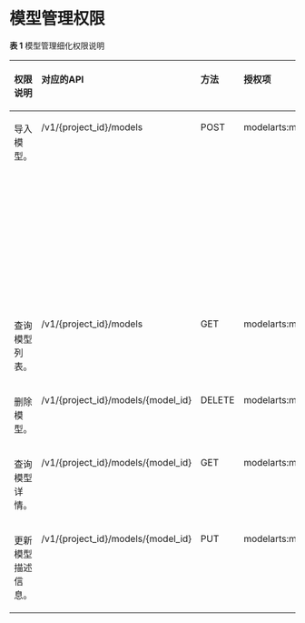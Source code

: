 # 模型管理权限<a name="modelarts_03_0164"></a>

**表 1**  模型管理细化权限说明

<a name="table066423185515"></a>
<table><thead align="left"><tr id="zh-cn_topic_0161309192_row19530925154414"><th class="cellrowborder" valign="top" width="15.15%" id="mcps1.2.6.1.1"><p id="p1360513218173"><a name="p1360513218173"></a><a name="p1360513218173"></a><strong id="b3665138172710"><a name="b3665138172710"></a><a name="b3665138172710"></a>权限说明</strong></p>
</th>
<th class="cellrowborder" valign="top" width="31.069999999999997%" id="mcps1.2.6.1.2"><p id="zh-cn_topic_0161309192_p610676142414"><a name="zh-cn_topic_0161309192_p610676142414"></a><a name="zh-cn_topic_0161309192_p610676142414"></a><strong id="b166714822711"><a name="b166714822711"></a><a name="b166714822711"></a>对应的API</strong></p>
</th>
<th class="cellrowborder" valign="top" width="9.98%" id="mcps1.2.6.1.3"><p id="zh-cn_topic_0161309192_p14995741232"><a name="zh-cn_topic_0161309192_p14995741232"></a><a name="zh-cn_topic_0161309192_p14995741232"></a><strong id="b1866828182715"><a name="b1866828182715"></a><a name="b1866828182715"></a>方法</strong></p>
</th>
<th class="cellrowborder" valign="top" width="18.66%" id="mcps1.2.6.1.4"><p id="zh-cn_topic_0161309192_p2995114142313"><a name="zh-cn_topic_0161309192_p2995114142313"></a><a name="zh-cn_topic_0161309192_p2995114142313"></a><strong id="b17669286271"><a name="b17669286271"></a><a name="b17669286271"></a>授权项</strong></p>
</th>
<th class="cellrowborder" valign="top" width="25.14%" id="mcps1.2.6.1.5"><p id="zh-cn_topic_0161309192_p22251522192418"><a name="zh-cn_topic_0161309192_p22251522192418"></a><a name="zh-cn_topic_0161309192_p22251522192418"></a><strong id="b055224714181"><a name="b055224714181"></a><a name="b055224714181"></a>依赖其他服务的最小化授权项</strong></p>
</th>
</tr>
</thead>
<tbody><tr id="zh-cn_topic_0161309192_row653072524410"><td class="cellrowborder" valign="top" width="15.15%" headers="mcps1.2.6.1.1 "><p id="zh-cn_topic_0161309192_p1353022512448"><a name="zh-cn_topic_0161309192_p1353022512448"></a><a name="zh-cn_topic_0161309192_p1353022512448"></a>导入模型。</p>
</td>
<td class="cellrowborder" valign="top" width="31.069999999999997%" headers="mcps1.2.6.1.2 "><p id="zh-cn_topic_0161309192_p1530025194416"><a name="zh-cn_topic_0161309192_p1530025194416"></a><a name="zh-cn_topic_0161309192_p1530025194416"></a>/v1/{project_id}/models</p>
</td>
<td class="cellrowborder" valign="top" width="9.98%" headers="mcps1.2.6.1.3 "><p id="zh-cn_topic_0161309192_p95301025104416"><a name="zh-cn_topic_0161309192_p95301025104416"></a><a name="zh-cn_topic_0161309192_p95301025104416"></a>POST</p>
</td>
<td class="cellrowborder" valign="top" width="18.66%" headers="mcps1.2.6.1.4 "><p id="zh-cn_topic_0161309192_p19530425114417"><a name="zh-cn_topic_0161309192_p19530425114417"></a><a name="zh-cn_topic_0161309192_p19530425114417"></a>modelarts:model:create</p>
</td>
<td class="cellrowborder" valign="top" width="25.14%" headers="mcps1.2.6.1.5 "><p id="p125451822161817"><a name="p125451822161817"></a><a name="p125451822161817"></a>obs:bucket:ListAllMybuckets</p>
<p id="p7777320161912"><a name="p7777320161912"></a><a name="p7777320161912"></a>obs:object:PutObjectAcl</p>
<p id="p64861357682"><a name="p64861357682"></a><a name="p64861357682"></a>obs:bucket:ListBucket</p>
<p id="p114861457483"><a name="p114861457483"></a><a name="p114861457483"></a>obs:bucket:HeadBucket</p>
<p id="p1048613571888"><a name="p1048613571888"></a><a name="p1048613571888"></a>obs:object:ListObjects</p>
<p id="p54869572810"><a name="p54869572810"></a><a name="p54869572810"></a>obs:object:GetObjectMetadata</p>
<p id="p448685719819"><a name="p448685719819"></a><a name="p448685719819"></a>obs:object:GetObject</p>
<p id="p525854112420"><a name="p525854112420"></a><a name="p525854112420"></a>obs:object:CopyObject</p>
<p id="p1990634511426"><a name="p1990634511426"></a><a name="p1990634511426"></a>obs:object:PutObject</p>
</td>
</tr>
<tr id="zh-cn_topic_0161309192_row25306259448"><td class="cellrowborder" valign="top" width="15.15%" headers="mcps1.2.6.1.1 "><p id="zh-cn_topic_0161309192_p1653011255448"><a name="zh-cn_topic_0161309192_p1653011255448"></a><a name="zh-cn_topic_0161309192_p1653011255448"></a>查询模型列表。</p>
</td>
<td class="cellrowborder" valign="top" width="31.069999999999997%" headers="mcps1.2.6.1.2 "><p id="zh-cn_topic_0161309192_p353017250444"><a name="zh-cn_topic_0161309192_p353017250444"></a><a name="zh-cn_topic_0161309192_p353017250444"></a>/v1/{project_id}/models</p>
</td>
<td class="cellrowborder" valign="top" width="9.98%" headers="mcps1.2.6.1.3 "><p id="zh-cn_topic_0161309192_p1353022514414"><a name="zh-cn_topic_0161309192_p1353022514414"></a><a name="zh-cn_topic_0161309192_p1353022514414"></a>GET</p>
</td>
<td class="cellrowborder" valign="top" width="18.66%" headers="mcps1.2.6.1.4 "><p id="zh-cn_topic_0161309192_p1530025154413"><a name="zh-cn_topic_0161309192_p1530025154413"></a><a name="zh-cn_topic_0161309192_p1530025154413"></a>modelarts:model:list</p>
</td>
<td class="cellrowborder" valign="top" width="25.14%" headers="mcps1.2.6.1.5 "><p id="p1979252032814"><a name="p1979252032814"></a><a name="p1979252032814"></a>-</p>
</td>
</tr>
<tr id="zh-cn_topic_0161309192_row11530142510441"><td class="cellrowborder" valign="top" width="15.15%" headers="mcps1.2.6.1.1 "><p id="zh-cn_topic_0161309192_p853062517440"><a name="zh-cn_topic_0161309192_p853062517440"></a><a name="zh-cn_topic_0161309192_p853062517440"></a>删除模型。</p>
</td>
<td class="cellrowborder" valign="top" width="31.069999999999997%" headers="mcps1.2.6.1.2 "><p id="zh-cn_topic_0161309192_p1553013251443"><a name="zh-cn_topic_0161309192_p1553013251443"></a><a name="zh-cn_topic_0161309192_p1553013251443"></a>/v1/{project_id}/models/{model_id}</p>
</td>
<td class="cellrowborder" valign="top" width="9.98%" headers="mcps1.2.6.1.3 "><p id="zh-cn_topic_0161309192_p14530102534417"><a name="zh-cn_topic_0161309192_p14530102534417"></a><a name="zh-cn_topic_0161309192_p14530102534417"></a>DELETE</p>
</td>
<td class="cellrowborder" valign="top" width="18.66%" headers="mcps1.2.6.1.4 "><p id="zh-cn_topic_0161309192_p1453062515446"><a name="zh-cn_topic_0161309192_p1453062515446"></a><a name="zh-cn_topic_0161309192_p1453062515446"></a>modelarts:model:delete</p>
</td>
<td class="cellrowborder" valign="top" width="25.14%" headers="mcps1.2.6.1.5 "><p id="p679292062814"><a name="p679292062814"></a><a name="p679292062814"></a>-</p>
</td>
</tr>
<tr id="zh-cn_topic_0161309192_row1053042554415"><td class="cellrowborder" valign="top" width="15.15%" headers="mcps1.2.6.1.1 "><p id="zh-cn_topic_0161309192_p18531425144412"><a name="zh-cn_topic_0161309192_p18531425144412"></a><a name="zh-cn_topic_0161309192_p18531425144412"></a>查询模型详情。</p>
</td>
<td class="cellrowborder" valign="top" width="31.069999999999997%" headers="mcps1.2.6.1.2 "><p id="zh-cn_topic_0161309192_p553082520447"><a name="zh-cn_topic_0161309192_p553082520447"></a><a name="zh-cn_topic_0161309192_p553082520447"></a>/v1/{project_id}/models/{model_id}</p>
</td>
<td class="cellrowborder" valign="top" width="9.98%" headers="mcps1.2.6.1.3 "><p id="zh-cn_topic_0161309192_p75311425104415"><a name="zh-cn_topic_0161309192_p75311425104415"></a><a name="zh-cn_topic_0161309192_p75311425104415"></a>GET</p>
</td>
<td class="cellrowborder" valign="top" width="18.66%" headers="mcps1.2.6.1.4 "><p id="zh-cn_topic_0161309192_p3531172584411"><a name="zh-cn_topic_0161309192_p3531172584411"></a><a name="zh-cn_topic_0161309192_p3531172584411"></a>modelarts:model:get</p>
</td>
<td class="cellrowborder" valign="top" width="25.14%" headers="mcps1.2.6.1.5 "><p id="p879118203289"><a name="p879118203289"></a><a name="p879118203289"></a>-</p>
</td>
</tr>
<tr id="zh-cn_topic_0161309192_row1953122524418"><td class="cellrowborder" valign="top" width="15.15%" headers="mcps1.2.6.1.1 "><p id="zh-cn_topic_0161309192_p55311125184417"><a name="zh-cn_topic_0161309192_p55311125184417"></a><a name="zh-cn_topic_0161309192_p55311125184417"></a>更新模型描述信息。</p>
</td>
<td class="cellrowborder" valign="top" width="31.069999999999997%" headers="mcps1.2.6.1.2 "><p id="zh-cn_topic_0161309192_p155310258447"><a name="zh-cn_topic_0161309192_p155310258447"></a><a name="zh-cn_topic_0161309192_p155310258447"></a>/v1/{project_id}/models/{model_id}</p>
</td>
<td class="cellrowborder" valign="top" width="9.98%" headers="mcps1.2.6.1.3 "><p id="zh-cn_topic_0161309192_p165311225164416"><a name="zh-cn_topic_0161309192_p165311225164416"></a><a name="zh-cn_topic_0161309192_p165311225164416"></a>PUT</p>
</td>
<td class="cellrowborder" valign="top" width="18.66%" headers="mcps1.2.6.1.4 "><p id="zh-cn_topic_0161309192_p553122554415"><a name="zh-cn_topic_0161309192_p553122554415"></a><a name="zh-cn_topic_0161309192_p553122554415"></a>modelarts:model:update</p>
</td>
<td class="cellrowborder" valign="top" width="25.14%" headers="mcps1.2.6.1.5 "><p id="p879013207283"><a name="p879013207283"></a><a name="p879013207283"></a>-</p>
</td>
</tr>
</tbody>
</table>

